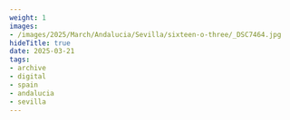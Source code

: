 ```yaml
---
weight: 1
images:
- /images/2025/March/Andalucia/Sevilla/sixteen-o-three/_DSC7464.jpg
hideTitle: true
date: 2025-03-21
tags:
- archive
- digital
- spain
- andalucia
- sevilla
---
```


